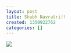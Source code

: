 ```yaml
---
layout: post
title: Shubh Navratri!!
created: 1350922762
categories: []
---
```

<img src="http://24.media.tumblr.com/tumblr_mcayoalU711rsr8w3o1_500.jpg"/><br/><br/>
